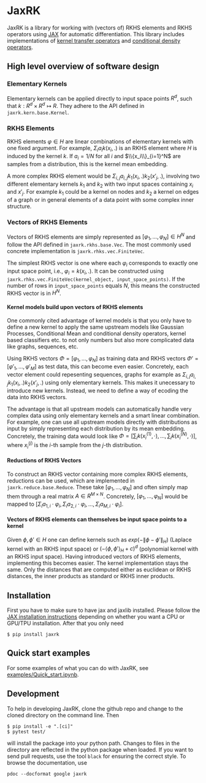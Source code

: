 # JaxRK

JaxRK is a library for working with (vectors of) RKHS elements and RKHS operators using [JAX](https://github.com/google/jax) for automatic differentiation. This library includes implementations of [kernel transfer operators](https://arxiv.org/abs/1712.01572) and [conditional density operators](https://arxiv.org/abs/1905.11255).

## High level overview of software design

### Elementary Kernels
Elementary kernels can be applied directly to input space points $R^d$, such that $k: R^d \times R^d \mapsto R$. They adhere to the API defined in `jaxrk.kern.base.Kernel`.

### RKHS Elements
RKHS elements $φ ∈ H$ are linear combinations of elementary kernels with one fixed argument. For example, $Σ_i a_i k(x_i, .)$ is an RKHS element where $H$ is induced by the kernel $k$. If $a_i = 1/N$ for all $i$ and $\\{x_i\\}_{i=1}^N$ are samples from a distribution, this is the kernel mean embedding.

A more complex RKHS element would be $Σ_{i,j} a_{i,j} k_1(x_i, .) k_2(x'_j, .)$, involving two different elementary kernels $k_1$ and $k_2$ with two input spaces containing $x_i$ and $x'_j$. For example $k_1$ could be a kernel on nodes and $k_2$ a kernel on edges of a graph or in general elements of a data point with some complex inner structure.

### Vectors of RKHS Elements
Vectors of RKHS elements are simply represented as $[φ_1, …, φ_N] ∈ H^N$ and follow the API defined in `jaxrk.rkhs.base.Vec`. The most commonly used concrete implementation is `jaxrk.rhks.vec.FiniteVec`.

The simplest RKHS vector is one where each $φ_i$ corresponds to exactly one input space point, i.e., $φ_i = k(x_i, .)$. It can be constructed using `jaxrk.rhks.vec.FiniteVec(kernel_object, input_space_points)`. If the number of rows in `input_space_points` equals $N$, this means the constructed RKHS vector is in $H^N$.

#### Kernel models build upon vectors of RKHS elements

One commonly cited advantage of kernel models is that you only have to define a new kernel to apply the same upstream models like Gaussian Processes, Conditional Mean and conditional density operators, kernel based classifiers etc. to not only numbers but also more complicated data like graphs, sequences, etc.

Using RKHS vectors $\Phi = [φ_1, …, φ_N]$ as training data and RKHS vectors $\Phi' = [φ'_1, …, φ'_M]$ as test data, this can become even easier. Concretely, each vector element could repesenting sequences, graphs for example as $Σ_{i,j} a_{i,j} k_1(x_i, .) k_2(x'_j, .)$ using only elementary kernels. This makes it unecessary to introduce new kernels. Instead, we need to define a way of ecoding the data into RKHS vectors.

The advantage is that all upstream models can automatically handle very complex data using only elementary kernels and a smart linear combination. For example, one can use all upstream models directly with distributions as input by simply representing each distribution by its mean embedding. Concretely, the training data would look like $\Phi = [\sum_i k(x^{(1)}_i, \cdot), …, \sum_i k(x^{(N)}_i, \cdot)]$, where $x^{(j)}_i$ is the $i$-th sample from the $j$-th distribution.

#### Reductions of RKHS Vectors
To construct an RKHS vector containing more complex RKHS elements, reductions can be used, which are implemented in `jaxrk.reduce.base.Reduce`. These take $[φ_1, …, φ_N]$ and often simply map them through a real matrix $A ∈ R^{M \times N}$. Concretely, $[φ_1, …, φ_N]$ would be mapped to $[Σ_i a_{1,i} \cdot φ_i, Σ_i a_{2,i} \cdot φ_i, …, Σ_i a_{M,i}\cdot φ_i]$.


#### Vectors of RKHS elements can themselves be input space points to a kernel

Given $\phi, \phi' \in H$ one can define kernels such as $exp(-\|\phi-\phi'\|_H)$ (Laplace kernel with an RKHS input space) or $(-\langle\phi,\phi'\rangle_H + c)^d$ (polynomial kernel with an RKHS input space). Having introduced vectors of RKHS elements, implementing this becomes easier. The kernel implementation stays the same. Only the distances that are computed either as euclidean or RKHS distances, the inner products as  standard or RKHS inner products.

## Installation
First you have to make sure to have jax and jaxlib installed. Please follow the [JAX installation instructions](https://github.com/google/jax) depending on whether you want a CPU or GPU/TPU installation. After that you only need
```
$ pip install jaxrk
```

## Quick start examples

For some examples of what you can do with JaxRK, see [examples/Quick_start.ipynb](https://github.com/zalandoresearch/JaxRK/blob/master/examples/Quick_start.ipynb).


## Development

To help in developing JaxRK, clone the github repo and change to the cloned directory on the command line. Then 
```
$ pip install -e ".[ci]"
$ pytest test/
```
will install the package into your python path. Changes to files in the directory are reflected in the python package when loaded.
If you want to send pull requests, use the tool `black` for ensuring the correct style.
To browse the documentation, use

```
pdoc --docformat google jaxrk
```
